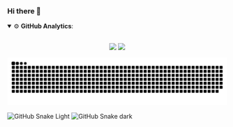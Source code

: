 ### Hi there 👋

<!--
**hdalarme/hdalarme** is a ✨ _special_ ✨ repository because its `README.md` (this file) appears on your GitHub profile.

Here are some ideas to get you started:

- 🔭 I’m currently working on ...
- 🌱 I’m currently learning ...
- 👯 I’m looking to collaborate on ...
- 🤔 I’m looking for help with ...
- 💬 Ask me about ...
- 📫 How to reach me: ...
- 😄 Pronouns: ...
- ⚡ Fun fact: ...
-->
<details open>
    <summary>⚙ <b>GitHub Analytics</b>: </summary>
    <br>
    <p align="center">
        <img height="180em" src="https://github-readme-stats-eight-theta.vercel.app/api?username=hdalarme&show_icons=true&theme=tokyonight&include_all_commits=true&count_private=true"/>
        <img height="180em" src="https://github-readme-stats-eight-theta.vercel.app/api/top-langs/?username=hdalarme&layout=compact&langs_count=8&theme=tokyonight&include_all_commits=true&count_private=true"/> 
    </p>

![Snake animation](https://github.com/Platane/snk/blob/output/github-contribution-grid-snake.svg)
    
![GitHub Snake Light](github-snake.svg#gh-light-mode-only)
![GitHub Snake dark](github-snake-dark.svg#gh-dark-mode-only)    


</details>
